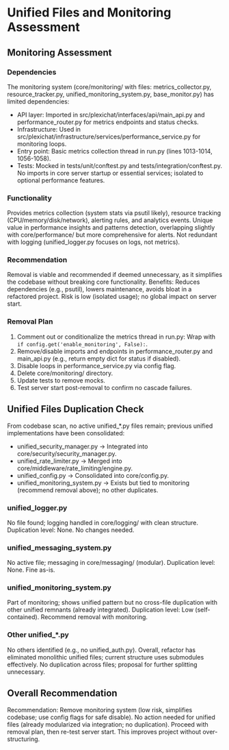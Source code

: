 # Unified Files and Monitoring Assessment

## Monitoring Assessment

### Dependencies
The monitoring system (core/monitoring/ with files: metrics_collector.py, resource_tracker.py, unified_monitoring_system.py, base_monitor.py) has limited dependencies:
- API layer: Imported in src/plexichat/interfaces/api/main_api.py and performance_router.py for metrics endpoints and status checks.
- Infrastructure: Used in src/plexichat/infrastructure/services/performance_service.py for monitoring loops.
- Entry point: Basic metrics collection thread in run.py (lines 1013-1014, 1056-1058).
- Tests: Mocked in tests/unit/conftest.py and tests/integration/conftest.py.
No imports in core server startup or essential services; isolated to optional performance features.

### Functionality
Provides metrics collection (system stats via psutil likely), resource tracking (CPU/memory/disk/network), alerting rules, and analytics events. Unique value in performance insights and patterns detection, overlapping slightly with core/performance/ but more comprehensive for alerts. Not redundant with logging (unified_logger.py focuses on logs, not metrics).

### Recommendation
Removal is viable and recommended if deemed unnecessary, as it simplifies the codebase without breaking core functionality. Benefits: Reduces dependencies (e.g., psutil), lowers maintenance, avoids bloat in a refactored project. Risk is low (isolated usage); no global impact on server start.

### Removal Plan
1. Comment out or conditionalize the metrics thread in run.py: Wrap with `if config.get('enable_monitoring', False):`.
2. Remove/disable imports and endpoints in performance_router.py and main_api.py (e.g., return empty dict for status if disabled).
3. Disable loops in performance_service.py via config flag.
4. Delete core/monitoring/ directory.
5. Update tests to remove mocks.
6. Test server start post-removal to confirm no cascade failures.

## Unified Files Duplication Check

From codebase scan, no active unified_*.py files remain; previous unified implementations have been consolidated:
- unified_security_manager.py → Integrated into core/security/security_manager.py.
- unified_rate_limiter.py → Merged into core/middleware/rate_limiting/engine.py.
- unified_config.py → Consolidated into core/config.py.
- unified_monitoring_system.py → Exists but tied to monitoring (recommend removal above); no other duplicates.

### unified_logger.py
No file found; logging handled in core/logging/ with clean structure. Duplication level: None. No changes needed.

### unified_messaging_system.py
No active file; messaging in core/messaging/ (modular). Duplication level: None. Fine as-is.

### unified_monitoring_system.py
Part of monitoring; shows unified pattern but no cross-file duplication with other unified remnants (already integrated). Duplication level: Low (self-contained). Recommend removal with monitoring.

### Other unified_*.py
No others identified (e.g., no unified_auth.py). Overall, refactor has eliminated monolithic unified files; current structure uses submodules effectively. No duplication across files; proposal for further splitting unnecessary.

## Overall Recommendation
Recommendation: Remove monitoring system (low risk, simplifies codebase; use config flags for safe disable). No action needed for unified files (already modularized via integration; no duplication). Proceed with removal plan, then re-test server start. This improves project without over-structuring.